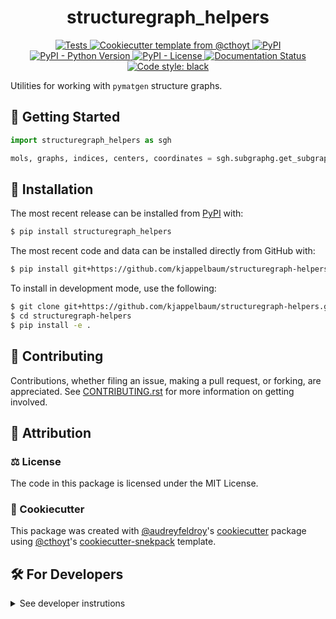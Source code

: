 <!--
<p align="center">
  <img src="https://github.com/kjappelbaum/structuregraph-helpers/raw/main/docs/source/logo.png" height="150">
</p>
-->

<h1 align="center">
  structuregraph_helpers
</h1>

<p align="center">
    <a href="https://github.com/kjappelbaum/structuregraph-helpers/actions?query=workflow%3ATests">
        <img alt="Tests" src="https://github.com/kjappelbaum/structuregraph-helpers/workflows/Tests/badge.svg" />
    </a>
    <a href="https://github.com/cthoyt/cookiecutter-python-package">
        <img alt="Cookiecutter template from @cthoyt" src="https://img.shields.io/badge/Cookiecutter-python--package-yellow" /> 
    </a>
    <a href="https://pypi.org/project/structuregraph_helpers">
        <img alt="PyPI" src="https://img.shields.io/pypi/v/structuregraph_helpers" />
    </a>
    <a href="https://pypi.org/project/structuregraph_helpers">
        <img alt="PyPI - Python Version" src="https://img.shields.io/pypi/pyversions/structuregraph_helpers" />
    </a>
    <a href="https://github.com/kjappelbaum/structuregraph-helpers/blob/main/LICENSE">
        <img alt="PyPI - License" src="https://img.shields.io/pypi/l/structuregraph_helpers" />
    </a>
    <a href='https://structuregraph_helpers.readthedocs.io/en/latest/?badge=latest'>
        <img src='https://readthedocs.org/projects/structuregraph_helpers/badge/?version=latest' alt='Documentation Status' />
    </a>
    <a href='https://github.com/psf/black'>
        <img src='https://img.shields.io/badge/code%20style-black-000000.svg' alt='Code style: black' />
    </a>
</p>

Utilities for working with `pymatgen` structure graphs.

## 💪 Getting Started

```python
import structuregraph_helpers as sgh

mols, graphs, indices, centers, coordinates = sgh.subgraphg.get_subgraphs_as_molecules(structuregraph)
```

## 🚀 Installation

The most recent release can be installed from
[PyPI](https://pypi.org/project/structuregraph_helpers/) with:

```bash
$ pip install structuregraph_helpers
```


The most recent code and data can be installed directly from GitHub with:

```bash
$ pip install git+https://github.com/kjappelbaum/structuregraph-helpers.git
```

To install in development mode, use the following:

```bash
$ git clone git+https://github.com/kjappelbaum/structuregraph-helpers.git
$ cd structuregraph-helpers
$ pip install -e .
```

## 👐 Contributing

Contributions, whether filing an issue, making a pull request, or forking, are appreciated. See
[CONTRIBUTING.rst](https://github.com/kjappelbaum/structuregraph-helpers/blob/master/CONTRIBUTING.rst) for more information on getting involved.

## 👋 Attribution

### ⚖️ License

The code in this package is licensed under the MIT License.

<!--
### 📖 Citation

Citation goes here!
-->

<!--
### 🎁 Support

This project has been supported by the following organizations (in alphabetical order):

- [Harvard Program in Therapeutic Science - Laboratory of Systems Pharmacology](https://hits.harvard.edu/the-program/laboratory-of-systems-pharmacology/)

-->

<!--
### 💰 Funding

This project has been supported by the following grants:

| Funding Body | Program                                                                                                                       | Grant         |
| ------------ | ----------------------------------------------------------------------------------------------------------------------------- | ------------- |
| DARPA        | [Automating Scientific Knowledge Extraction (ASKE)](https://www.darpa.mil/program/automating-scientific-knowledge-extraction) | HR00111990009 |
-->

### 🍪 Cookiecutter

This package was created with [@audreyfeldroy](https://github.com/audreyfeldroy)'s
[cookiecutter](https://github.com/cookiecutter/cookiecutter) package using [@cthoyt](https://github.com/cthoyt)'s
[cookiecutter-snekpack](https://github.com/cthoyt/cookiecutter-snekpack) template.

## 🛠️ For Developers

<details>
  <summary>See developer instrutions</summary>

  
The final section of the README is for if you want to get involved by making a code contribution.

### ❓ Testing

After cloning the repository and installing `tox` with `pip install tox`, the unit tests in the `tests/` folder can be
run reproducibly with:

```shell
$ tox
```

Additionally, these tests are automatically re-run with each commit in a [GitHub Action](https://github.com/kjappelbaum/structuregraph-helpers/actions?query=workflow%3ATests).

### 📦 Making a Release

After installing the package in development mode and installing
`tox` with `pip install tox`, the commands for making a new release are contained within the `finish` environment
in `tox.ini`. Run the following from the shell:

```shell
$ tox -e finish
```

This script does the following:

1. Uses BumpVersion to switch the version number in the `setup.cfg` and
   `src/structuregraph_helpers/version.py` to not have the `-dev` suffix
2. Packages the code in both a tar archive and a wheel
3. Uploads to PyPI using `twine`. Be sure to have a `.pypirc` file configured to avoid the need for manual input at this
   step
4. Push to GitHub. You'll need to make a release going with the commit where the version was bumped.
5. Bump the version to the next patch. If you made big changes and want to bump the version by minor, you can
   use `tox -e bumpversion minor` after.
</details>
